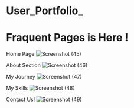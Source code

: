 # User_Portfolio_
# Fraquent Pages is Here !
Home Page
![Screenshot (45)](https://github.com/jay91s/User_Portfolio_/assets/117157499/92060c4b-0e88-4050-858d-c172ba0c92fe)

About Section
![Screenshot (46)](https://github.com/jay91s/User_Portfolio_/assets/117157499/a407a0f6-25f6-4b73-89ba-ba1939f4d9e1)

My Journey
![Screenshot (47)](https://github.com/jay91s/User_Portfolio_/assets/117157499/38f44c79-49ac-49bc-884b-e08f84f47a94)

My Skills
![Screenshot (48)](https://github.com/jay91s/User_Portfolio_/assets/117157499/751d9394-4cde-474b-af20-9bec44ba42b7)

Contact Us!
![Screenshot (49)](https://github.com/jay91s/User_Portfolio_/assets/117157499/a6d48fa6-4ec2-4796-8a78-27b6ca3b9811)
